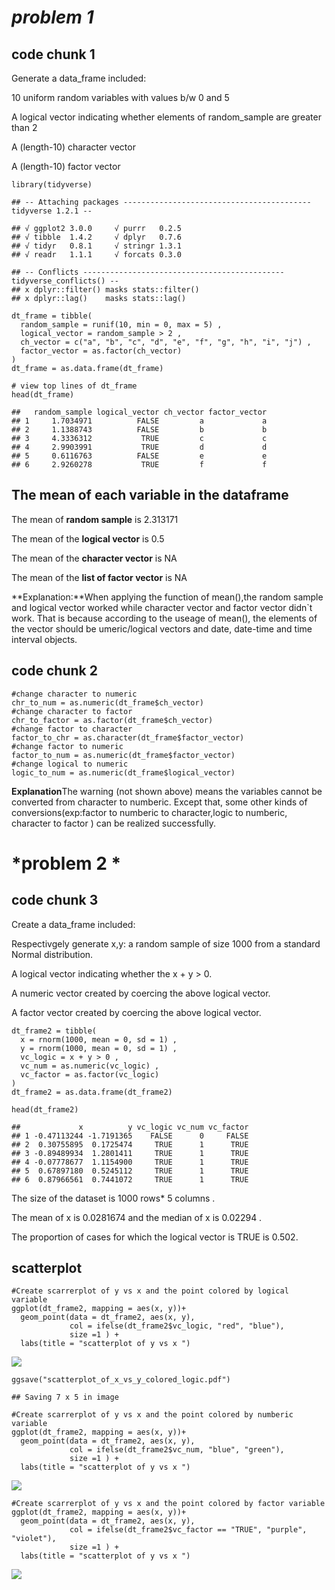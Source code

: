 *problem 1*
===========

code chunk 1
------------

Generate a data\_frame included:

10 uniform random variables with values b/w 0 and 5

A logical vector indicating whether elements of random\_sample are
greater than 2

A (length-10) character vector

A (length-10) factor vector

    library(tidyverse)

    ## -- Attaching packages ------------------------------------------ tidyverse 1.2.1 --

    ## √ ggplot2 3.0.0     √ purrr   0.2.5
    ## √ tibble  1.4.2     √ dplyr   0.7.6
    ## √ tidyr   0.8.1     √ stringr 1.3.1
    ## √ readr   1.1.1     √ forcats 0.3.0

    ## -- Conflicts --------------------------------------------- tidyverse_conflicts() --
    ## x dplyr::filter() masks stats::filter()
    ## x dplyr::lag()    masks stats::lag()

    dt_frame = tibble(
      random_sample = runif(10, min = 0, max = 5) ,
      logical_vector = random_sample > 2 ,
      ch_vector = c("a", "b", "c", "d", "e", "f", "g", "h", "i", "j") ,
      factor_vector = as.factor(ch_vector) 
    )
    dt_frame = as.data.frame(dt_frame)

    # view top lines of dt_frame
    head(dt_frame)

    ##   random_sample logical_vector ch_vector factor_vector
    ## 1     1.7034971          FALSE         a             a
    ## 2     1.1388743          FALSE         b             b
    ## 3     4.3336312           TRUE         c             c
    ## 4     2.9903991           TRUE         d             d
    ## 5     0.6116763          FALSE         e             e
    ## 6     2.9260278           TRUE         f             f

The mean of each variable in the dataframe
------------------------------------------

The mean of **random sample** is 2.313171

The mean of the **logical vector** is 0.5

The mean of the **character vector** is NA

The mean of the **list of factor vector** is NA

**Explanation:**When applying the function of mean(),the random sample
and logical vector worked while character vector and factor vector
didn\`t work. That is because according to the useage of mean(), the
elements of the vector should be umeric/logical vectors and date,
date-time and time interval objects.

code chunk 2
------------

    #change character to numeric
    chr_to_num = as.numeric(dt_frame$ch_vector) 
    #change character to factor
    chr_to_factor = as.factor(dt_frame$ch_vector) 
    #change factor to character
    factor_to_chr = as.character(dt_frame$factor_vector) 
    #change factor to numeric
    factor_to_num = as.numeric(dt_frame$factor_vector) 
    #change logical to numeric
    logic_to_num = as.numeric(dt_frame$logical_vector) 

**Explanation**The warning (not shown above) means the variables cannot
be converted from character to numberic. Except that, some other kinds
of conversions(exp:factor to numberic to character,logic to numberic,
character to factor ) can be realized successfully.

*problem 2 *
============

code chunk 3
------------

Create a data\_frame included:

Respectivgely generate x,y: a random sample of size 1000 from a standard
Normal distribution.

A logical vector indicating whether the x + y &gt; 0.

A numeric vector created by coercing the above logical vector.

A factor vector created by coercing the above logical vector.

    dt_frame2 = tibble(
      x = rnorm(1000, mean = 0, sd = 1) , 
      y = rnorm(1000, mean = 0, sd = 1) ,
      vc_logic = x + y > 0 ,
      vc_num = as.numeric(vc_logic) ,
      vc_factor = as.factor(vc_logic)
    )
    dt_frame2 = as.data.frame(dt_frame2)

    head(dt_frame2)

    ##             x          y vc_logic vc_num vc_factor
    ## 1 -0.47113244 -1.7191365    FALSE      0     FALSE
    ## 2  0.30755895  0.1725474     TRUE      1      TRUE
    ## 3 -0.89489934  1.2801411     TRUE      1      TRUE
    ## 4 -0.07778677  1.1154900     TRUE      1      TRUE
    ## 5  0.67897180  0.5245112     TRUE      1      TRUE
    ## 6  0.87966561  0.7441072     TRUE      1      TRUE

The size of the dataset is 1000 rows\* 5 columns .

The mean of x is 0.0281674 and the median of x is 0.02294 .

The proportion of cases for which the logical vector is TRUE is 0.502.

scatterplot
-----------

    #Create scarrerplot of y vs x and the point colored by logical variable
    ggplot(dt_frame2, mapping = aes(x, y))+
      geom_point(data = dt_frame2, aes(x, y), 
                 col = ifelse(dt_frame2$vc_logic, "red", "blue"), 
                 size =1 ) +
      labs(title = "scatterplot of y vs x ")

![](calm_down_files/figure-markdown_strict/unnamed-chunk-1-1.png)

    ggsave("scatterplot_of_x_vs_y_colored_logic.pdf")

    ## Saving 7 x 5 in image

    #Create scarrerplot of y vs x and the point colored by numberic variable
    ggplot(dt_frame2, mapping = aes(x, y))+
      geom_point(data = dt_frame2, aes(x, y), 
                 col = ifelse(dt_frame2$vc_num, "blue", "green"), 
                 size =1 ) +
      labs(title = "scatterplot of y vs x ")

![](calm_down_files/figure-markdown_strict/unnamed-chunk-1-2.png)

    #Create scarrerplot of y vs x and the point colored by factor variable
    ggplot(dt_frame2, mapping = aes(x, y))+
      geom_point(data = dt_frame2, aes(x, y),
                 col = ifelse(dt_frame2$vc_factor == "TRUE", "purple", "violet"), 
                 size =1 ) +
      labs(title = "scatterplot of y vs x ")

![](calm_down_files/figure-markdown_strict/unnamed-chunk-1-3.png)
